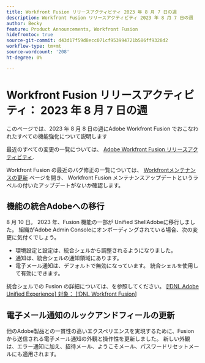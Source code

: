```yaml
---
title: Workfront Fusion リリースアクティビティ 2023 年 8 月 7 日の週
description: Workfront Fusion リリースアクティビティ 2023 年 8 月 7 日の週
author: Becky
feature: Product Announcements, Workfront Fusion
hidefromtoc: true
source-git-commit: d43d17f59d8ecc071cf953994721b586ff9328d2
workflow-type: tm+mt
source-wordcount: '208'
ht-degree: 0%

---
```


# Workfront Fusion リリースアクティビティ： 2023 年 8 月 7 日の週

このページでは、2023 年 8 月 8 日の週にAdobe Workfront Fusion でおこなわれたすべての機能強化について説明します

最近のすべての変更の一覧については、 [Adobe Workfront Fusion リリースアクティビティ](../../../product-announcements/product-releases/fusion-release-activity/fusion-release-activity.md).

Workfront Fusion の最近のバグ修正の一覧については、 [Workfrontメンテナンスの更新](https://experienceleague.adobe.com/docs/workfront-known-issues/releases/current-updates.html) ページを開き、 Workfront Fusion メンテナンスアップデートというラベルの付いたアップデートがないか確認します。

## 機能の統合Adobeへの移行

8 月 10 日。 2023 年、Fusion 機能の一部が Unified ShellAdobeに移行しました。 組織がAdobe Admin Consoleにオンボーディングされている場合、次の変更に気付くでしょう。

* 環境設定と設定は、統合シェルから調整されるようになりました。
* 通知は、統合シェルの通知領域にあります。
* 電子メール通知は、デフォルトで無効になっています。 統合シェルを使用して有効にできます。

統合シェルでの Fusion の詳細については、を参照してください。 [[!DNL Adobe Unified Experience] 対象： [!DNL Workfront Fusion]](/help/quicksilver/workfront-fusion/fusion-in-admin-console/fusion-unified-experience.md)


## 電子メール通知のルックアンドフィールの更新

他のAdobe製品との一貫性の高いエクスペリエンスを実現するために、Fusion から送信される電子メール通知の外観と操作性を更新しました。 新しい外観は、エラー通知に加え、招待メール、ようこそメール、パスワードリセットメールにも適用されます。
